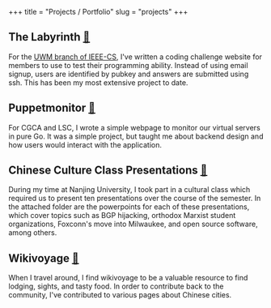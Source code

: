 +++
title = "Projects / Portfolio"
slug = "projects"
+++

## The Labyrinth [🔗](https://gitlab.com/uwmcomputersociety/labyrinth-site)
For the [UWM branch of IEEE-CS](http://uwmcomputer.club/), I've written a coding challenge website for members to use to test their programming ability. Instead of using email signup, users are identified by pubkey and answers are submitted using ssh. This has been my most extensive project to date.

## Puppetmonitor [🔗](https://gitlab.com/jackklika/puppetmonitor)
For CGCA and LSC, I wrote a simple webpage to monitor our virtual servers in pure Go. It was a simple project, but taught me about backend design and how users would interact with the application.

## Chinese Culture Class Presentations [🔗](https://library.jackklika.com/share/9P_MOLRc)
During my time at Nanjing University, I took part in a cultural class which required us to present ten presentations over the course of the semester. In the attached folder are the powerpoints for each of these presentations, which cover topics such as BGP hijacking, orthodox Marxist student organizations, Foxconn's move into Milwaukee, and open source software, among others.

## Wikivoyage [🔗](https://en.wikivoyage.org/wiki/User:Jackklika)
When I travel around, I find wikivoyage to be a valuable resource to find lodging, sights, and tasty food. In order to contribute back to the community, I've contributed to various pages about Chinese cities.

